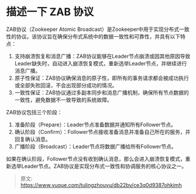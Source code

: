 # 描述一下 ZAB 协议

ZAB协议（Zookeeper Atomic Broadcast）是Zookeeper中用于实现分布式一致性的协议。该协议旨在确保分布式系统中的数据一致性和可靠性，并具有以下特点：

1. 支持崩溃恢复和消息广播：ZAB协议能够在Leader节点崩溃或因其他原因导致Leader缺失时，自动进入崩溃恢复模式，重新选举Leader节点，并继续进行消息广播。
2. 原子性保证：ZAB协议确保消息的原子性，即所有的事务请求都会被成功执行或全部失败回滚，不会出现部分成功的情况。
3. 一致性保证：ZAB协议通过多副本同步和消息广播机制，确保所有节点数据的一致性，避免数据不一致导致的系统故障。

ZAB协议包括三个阶段：

1. 准备阶段（Prepare）：Leader节点准备数据并通知所有Follower节点。
2. 确认阶段（Confirm）：Follower节点接收准备消息并准备自己所在的服务，并回复确认消息。
3. 广播阶段（Broadcast）：Leader节点将数据广播给所有Follower节点。

如果在确认阶段，Follower节点没有收到确认消息，那么会进入崩溃恢复模式，重新选举Leader节点。ZAB协议是实现分布式一致性和协调服务的核心协议之一。



> 原文: <https://www.yuque.com/tulingzhouyu/db22bv/ce3q0d9387ohkimh>